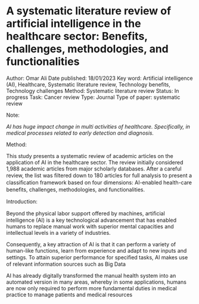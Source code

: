 # A systematic literature review of artificial intelligence in the healthcare sector: Benefits, challenges, methodologies, and functionalities

Author: Omar Ali
Date published: 18/01/2023
Key word: Artificial intelligence (AI), Healthcare, Systematic literature review, Technology benefits, Technology challenges
Method: Systematic literature review
Status: In progress
Task: Cancer review
Type: Journal
Type of paper: systematic review

Note:

*AI has huge impact change in multi activities of healthcare. Specifically, in medical processes related to early detection and diagnosis.* 

Method:

This study presents a systematic review of academic articles on the application of AI in the healthcare sector. The review initially considered 1,988 academic articles from major scholarly databases. After a careful review, the list was ﬁltered down to 180 articles for full analysis to present a classiﬁcation framework based on four dimensions: AI-enabled health-care beneﬁts, challenges, methodologies, and functionalities. 

Introduction:

Beyond the physical labor support offered by machines, artiﬁcial intelligence (AI) is a key technological advancement that has enabled humans to replace manual work with superior mental capacities and intellectual levels in a variety of industries.

Consequently, a key attraction of AI is that it can perform a variety of human-like functions, learn from experience and adapt to new inputs and settings. To attain superior performance for
speciﬁed tasks, AI makes use of relevant information sources such as Big Data

AI has already digitally transformed the manual health system into an automated version in many areas, whereby in some applications, humans are now only required to perform more fundamental duties in medical practice to manage patients and medical resources